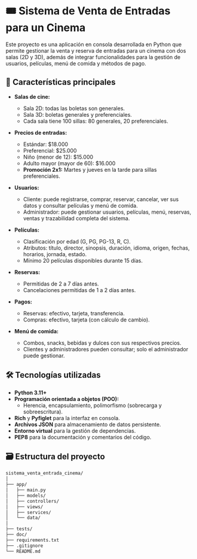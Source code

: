 # 🎟️ Sistema de Venta de Entradas para un Cinema

Este proyecto es una aplicación en consola desarrollada en Python que permite gestionar la venta y reserva de entradas para un cinema con dos salas (2D y 3D), además de integrar funcionalidades para la gestión de usuarios, películas, menú de comida y métodos de pago.

## 🧩 Características principales

- **Salas de cine:**  
  - Sala 2D: todas las boletas son generales.  
  - Sala 3D: boletas generales y preferenciales.  
  - Cada sala tiene 100 sillas: 80 generales, 20 preferenciales.

- **Precios de entradas:**  
  - Estándar: $18.000  
  - Preferencial: $25.000  
  - Niño (menor de 12): $15.000  
  - Adulto mayor (mayor de 60): $16.000  
  - **Promoción 2x1:** Martes y jueves en la tarde para sillas preferenciales.

- **Usuarios:**  
  - Cliente: puede registrarse, comprar, reservar, cancelar, ver sus datos y consultar películas y menú de comida.  
  - Administrador: puede gestionar usuarios, películas, menú, reservas, ventas y trazabilidad completa del sistema.  

- **Películas:**  
  - Clasificación por edad (G, PG, PG-13, R, C).  
  - Atributos: título, director, sinopsis, duración, idioma, origen, fechas, horarios, jornada, estado.  
  - Mínimo 20 películas disponibles durante 15 días.

- **Reservas:**  
  - Permitidas de 2 a 7 días antes.  
  - Cancelaciones permitidas de 1 a 2 días antes.

- **Pagos:**  
  - Reservas: efectivo, tarjeta, transferencia.  
  - Compras: efectivo, tarjeta (con cálculo de cambio).

- **Menú de comida:**  
  - Combos, snacks, bebidas y dulces con sus respectivos precios.  
  - Clientes y administradores pueden consultar; solo el administrador puede gestionar.

## 🛠️ Tecnologías utilizadas

- **Python 3.11+**
- **Programación orientada a objetos (POO):**  
  - Herencia, encapsulamiento, polimorfismo (sobrecarga y sobreescritura).
- **Rich** y **Pyfiglet** para la interfaz en consola.
- **Archivos JSON** para almacenamiento de datos persistente.
- **Entorno virtual** para la gestión de dependencias.
- **PEP8** para la documentación y comentarios del código.

## 🗃️ Estructura del proyecto

```bash
sistema_venta_entrada_cinema/
│
├── app/
│   ├── main.py
│   ├── models/
│   ├── controllers/
│   ├── views/
│   ├── services/
│   └── data/
│
├── tests/
├── doc/
├── requirements.txt
├── .gitignore
└── README.md